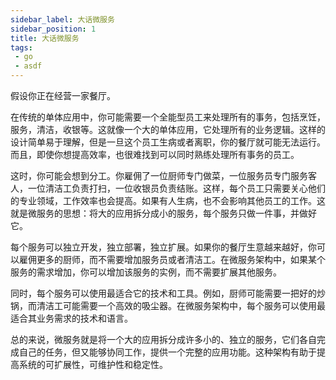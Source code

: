 ```yaml
---
sidebar_label: 大话微服务
sidebar_position: 1
title: 大话微服务
tags:
 - go
 - asdf
---
```


假设你正在经营一家餐厅。

在传统的单体应用中，你可能需要一个全能型员工来处理所有的事务，包括烹饪，服务，清洁，收银等。这就像一个大的单体应用，它处理所有的业务逻辑。这样的设计简单易于理解，但是一旦这个员工生病或者离职，你的餐厅就可能无法运行。而且，即使你想提高效率，也很难找到可以同时熟练处理所有事务的员工。

这时，你可能会想到分工。你雇佣了一位厨师专门做菜，一位服务员专门服务客人，一位清洁工负责打扫，一位收银员负责结账。这样，每个员工只需要关心他们的专业领域，工作效率也会提高。如果有人生病，也不会影响其他员工的工作。这就是微服务的思想：将大的应用拆分成小的服务，每个服务只做一件事，并做好它。

每个服务可以独立开发，独立部署，独立扩展。如果你的餐厅生意越来越好，你可以雇佣更多的厨师，而不需要增加服务员或者清洁工。在微服务架构中，如果某个服务的需求增加，你可以增加该服务的实例，而不需要扩展其他服务。

同时，每个服务可以使用最适合它的技术和工具。例如，厨师可能需要一把好的炒锅，而清洁工可能需要一个高效的吸尘器。在微服务架构中，每个服务可以使用最适合其业务需求的技术和语言。

总的来说，微服务就是将一个大的应用拆分成许多小的、独立的服务，它们各自完成自己的任务，但又能够协同工作，提供一个完整的应用功能。这种架构有助于提高系统的可扩展性，可维护性和稳定性。






